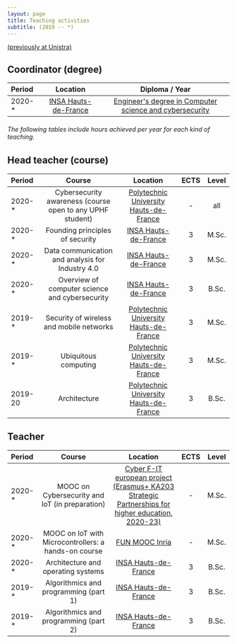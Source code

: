 ```yaml
---
layout: page
title: Teaching activities
subtitle: (2019 -- *)
---
```


[(previously at Unistra)](/teaching-unistra)

## Coordinator (degree)

| **Period** | **Location** | **Diploma / Year** |
| :------- |:-----:|:-------------:|
| 2020-* | [INSA Hauts-de-France](https://www.insa-hautsdefrance.fr/) | [Engineer's degree in Computer science and cybersecurity](https://www.insa-hautsdefrance.fr/fiches/INSA-ICY.pdf) |

###### _The following tables include hours achieved per year for each kind of teaching._

## Head teacher (course)

| **Period** | **Course** | **Location** | **ECTS** | **Level** |
| :------- |:----------:| :-----:|:-------------:|:-------------:|
| 2020-*  | Cybersecurity awareness (course open to any UPHF student)  |  [Polytechnic University Hauts-de-France](http://uphf.fr/) | - | all |
| 2020-*  | Founding principles of security | [INSA Hauts-de-France](https://www.insa-hautsdefrance.fr/) | 3 | M.Sc. |
| 2020-*  | Data communication and analysis for Industry 4.0 | [INSA Hauts-de-France](https://www.insa-hautsdefrance.fr/) | 3 | M.Sc. |
| 2020-*  | Overview of computer science and cybersecurity | [INSA Hauts-de-France](https://www.insa-hautsdefrance.fr/) | 3 | B.Sc. |
| 2019-*  | Security of wireless and mobile networks | [Polytechnic University Hauts-de-France](http://uphf.fr/) | 3 | M.Sc. |
| 2019-* | Ubiquitous computing | [Polytechnic University Hauts-de-France](http://uphf.fr/)  | 3 | M.Sc. |
| 2019-20 | Architecture | [Polytechnic University Hauts-de-France](http://uphf.fr/)  | 3 | B.Sc. |


## Teacher

| **Period** | **Course** | **Location** | **ECTS** | **Level** |
| :------- |:----------:| :-----:|:-----:|:-------------:|
| 2020-* | MOOC on Cybersecurity and IoT (in preparation) | [Cyber F-IT european project (Erasmus+ KA203 Strategic Partnerships for higher education, 2020-23)](https://www.uphf.fr/luphf-integre-le-club-tres-ferme-des-universites-europeennes) | - | M.Sc. |
| 2020-* | MOOC on IoT with Microcontrollers: a hands-on course | [FUN MOOC Inria](https://www.fun-mooc.fr/courses/course-v1:inria+41020+session01/about) | - | M.Sc. |
| 2020-* | Architecture and operating systems | [INSA Hauts-de-France](https://www.insa-hautsdefrance.fr/)  | 3 | B.Sc. |
| 2019-* | Algorithmics and programming (part 1) | [INSA Hauts-de-France](https://www.insa-hautsdefrance.fr/)  | 3 | B.Sc. |
| 2019-* | Algorithmics and programming (part 2) | [INSA Hauts-de-France](https://www.insa-hautsdefrance.fr/)  | 3 | B.Sc. |


